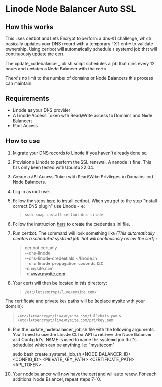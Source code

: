 # Linode Node Balancer Auto SSL

## How this works

This uses certbot and Lets Encrypt to perform a dns-01 challenge, which basically updates your DNS record with a temporary TXT entry to validate ownership. Using certbot will automatically schedule a systemd job that will continuously update the cert.

The update_nodebalancer_job.sh script schedules a job that runs every 12 hours and updates a Node Balancer with the certs.

There's no limit to the number of domains or Node Balancers this process can maintain.

## Requirements

- Linode as your DNS provider
- A Linode Access Token with Read\Write access to Domains and Node Balancers
- Root Access

## How to use

1.  Migrate your DNS records to Linode if you haven't already done so.
2.  Provision a Linode to perform the SSL renewal. A nanode is fine. This has only been tested with Ubuntu 22.04.
3.  Create a API Access Token with Read\Write Privileges to Domains and Node Balancers.
4.  Log in as root user.
5.  Follow the steps [here](https://certbot.eff.org/instructions?ws=other&os=ubuntufocal&tab=wildcard) to install certbot. When you get to the step "Install correct DNS plugin" use Linode - ie:

    > `sudo snap install certbot-dns-linode`

6.  Follow the instruction [here](https://certbot-dns-linode.readthedocs.io/en/stable/) to create the credentials.ini file.
7.  Run certbot. The command will look something like _(This automatically creates a scheduled systemd job that will continuously renew the cert)_ :

    > certbot certonly \
    >  --dns-linode \
    >  --dns-linode-credentials ~/linode.ini \
    >  --dns-linode-propagation-seconds 120 \
    >  -d mysite.com \
    >  -d www.mysite.com

8.  Your certs will then be located in this directory:
    > `/etc/letsencrypt/live/mysite.com/`

The certificate and private key paths will be (replace mysite with your domain):

> `/etc/letsencrypt/live/mysite.com/fullchain.pem` > `/etc/letsencrypt/live/mysite.com/privkey.pem`

9. Run the update_nodebalancer_job.sh file with the following arguments. You'll need to use the Linode CLI or API to retrieve the Node Balancer and Config Id's. NAME is used to name the systemd job that's scheduled which can be anything. Ie: "mysitecom"

   sudo bash create_systemd_job.sh <NODE_BALANCER_ID> <CONFIG_ID> <PRIVATE_KEY_PATH> <CERTIFICATE_PATH> <API_TOKEN> <NAME>

10. Your node balancer will now have the cert and will auto renew. For each additional Node Balancer, repeat steps 7-10.
